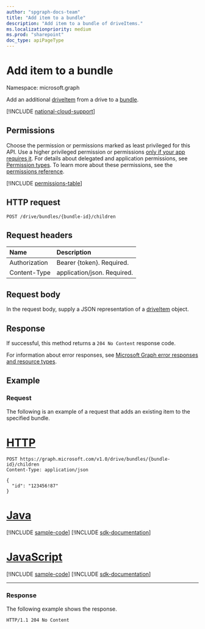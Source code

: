 ```yaml
---
author: "spgraph-docs-team"
title: "Add item to a bundle"
description: "Add item to a bundle of driveItems."
ms.localizationpriority: medium
ms.prod: "sharepoint"
doc_type: apiPageType
---
```


# Add item to a bundle

Namespace: microsoft.graph

Add an additional [driveItem][] from a drive to a [bundle][].

[bundle]: ../resources/bundle.md
[driveItem]: ../resources/driveItem.md

[!INCLUDE [national-cloud-support](../../includes/global-china.md)]

## Permissions

Choose the permission or permissions marked as least privileged for this API. Use a higher privileged permission or permissions [only if your app requires it](/graph/permissions-overview#best-practices-for-using-microsoft-graph-permissions). For details about delegated and application permissions, see [Permission types](/graph/permissions-overview#permission-types). To learn more about these permissions, see the [permissions reference](/graph/permissions-reference).

<!-- { "blockType": "permissions", "name": "bundle_additem" } -->
[!INCLUDE [permissions-table](../includes/permissions/bundle-additem-permissions.md)]

## HTTP request

```http
POST /drive/bundles/{bundle-id}/children
```

## Request headers

| Name          | Description  |
|:------------- |:------------ |
| Authorization | Bearer {token}. Required. |
| Content-Type  | application/json. Required.|

## Request body

In the request body, supply a JSON representation of a [driveItem][] object.

## Response

If successful, this method returns a `204 No Content` response code.

For information about error responses, see [Microsoft Graph error responses and resource types][error-response].

## Example

### Request

The following is an example of a request that adds an existing item to the specified bundle.


# [HTTP](#tab/http)
<!-- {"blockType": "request", "name": "add-to-bundle", "isCollection": true, "@odata.type": "microsoft.graph.driveItem", "tags": "onedrive.only" } -->

```http
POST https://graph.microsoft.com/v1.0/drive/bundles/{bundle-id}/children
Content-Type: application/json

{
  "id": "123456!87"
}
```

# [Java](#tab/java)
[!INCLUDE [sample-code](../includes/snippets/java/add-to-bundle-java-snippets.md)]
[!INCLUDE [sdk-documentation](../includes/snippets/snippets-sdk-documentation-link.md)]

# [JavaScript](#tab/javascript)
[!INCLUDE [sample-code](../includes/snippets/javascript/add-to-bundle-javascript-snippets.md)]
[!INCLUDE [sdk-documentation](../includes/snippets/snippets-sdk-documentation-link.md)]

---

### Response

The following example shows the response.

<!-- { "blockType": "response" } -->

```http
HTTP/1.1 204 No Content
```

[error-response]: /graph/errors

<!-- {
  "type": "#page.annotation",
  "description": "Add items to an existing bundle.",
  "keywords": "",
  "section": "documentation"
} -->


